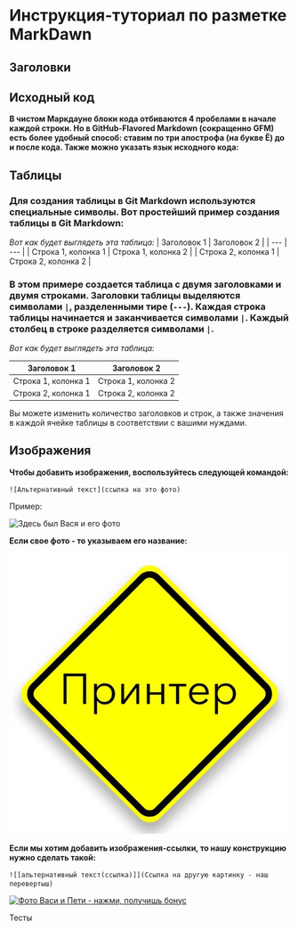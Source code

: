 # Инструкция-туториал по разметке MarkDawn  

## Заголовки



## Исходный код 

**В чистом Маркдауне блоки кода отбиваются 4 пробелами в
начале каждой строки.
Но в GitHub-Flavored Markdown (сокращенно GFM) есть
более удобный способ: ставим по три апострофа (на букве
Ё) до и после кода. Также можно указать язык исходного
кода:**



## Таблицы
### Для создания таблицы в Git Markdown используются специальные символы. Вот простейший пример создания таблицы в Git Markdown:

*Вот как будет выглядеть эта таблица:*
| Заголовок 1 | Заголовок 2 |
| --- | --- |
| Строка 1, колонка 1 | Строка 1, колонка 2 |
| Строка 2, колонка 1 | Строка 2, колонка 2 |

### В этом примере создается таблица с двумя заголовками и двумя строками. Заголовки таблицы выделяются символами `|`, разделенными тире (`---`). Каждая строка таблицы начинается и заканчивается символами `|`. Каждый столбец в строке разделяется символами `|`.

*Вот как будет выглядеть эта таблица:*

| Заголовок 1 | Заголовок 2 |
| --- | --- |
| Строка 1, колонка 1 | Строка 1, колонка 2 |
| Строка 2, колонка 1 | Строка 2, колонка 2 |

Вы можете изменить количество заголовков и строк, а также значения в каждой ячейке таблицы в соответствии с вашими нуждами.



## Изображения

**Чтобы добавить изображения, воспользуйтесь следующей командой:**

```
![Альтернативный текст](ссылка на это фото)
```
Пример:

![Здесь был Вася и его фото](https://images.unsplash.com/photo-1517649763962-0c623066013b?ixlib=rb-4.0.3&ixid=M3wxMjA3fDB8MHxwaG90by1wYWdlfHx8fGVufDB8fHx8fA%3D%3D&auto=format&fit=crop&w=870&q=80)

**Если свое фото - то указываем его название:**

![мое фото](zmhlgiRdkKY.jpg)

**Если мы хотим добавить изображения-ссылки, то нашу конструкцию нужно сделать такой:**

```
![[альтернативный текст(ссылка)]](Ссылка на другую картинку - наш перевертыш)
```

[![Фото Васи и Пети - нажми, получишь бонус](https://img3.labirint.ru/rc/abb693298c841ee6d231ca671f7b5d17/363x561q80/books15/147125/cover.jpg?1280394613)](https://plus.unsplash.com/premium_photo-1684923610356-001513e75d62?ixlib=rb-4.0.3&ixid=M3wxMjA3fDB8MHxwaG90by1wYWdlfHx8fGVufDB8fHx8fA%3D%3D&auto=format&fit=crop&w=987&q=80)

 Тесты 